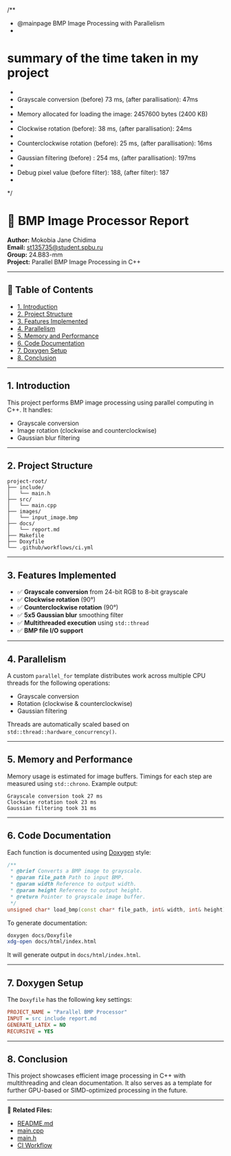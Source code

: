 /**
 * @mainpage BMP Image Processing with Parallelism
 *
 # summary of the time taken in my project
 *
 * Grayscale conversion (before) 73 ms, (after parallisation): 47ms
 *
 * Memory allocated for loading the image: 2457600 bytes (2400 KB)
 *
 * Clockwise rotation (before): 38 ms, (after parallisation): 24ms
 *
 * Counterclockwise rotation (before): 25 ms, (after parallisation): 16ms
 *
 * Gaussian filtering (before) : 254 ms, (after parallisation): 197ms
 *
 * Debug pixel value (before filter): 188, (after filter): 187
 *
 */
# 📘 BMP Image Processor Report

**Author:** Mokobia Jane Chidima  
**Email:** st135735@student.spbu.ru  
**Group:** 24.B83-mm  
**Project:** Parallel BMP Image Processing in C++

---

## 📑 Table of Contents

- [1. Introduction](#1-introduction)
- [2. Project Structure](#2-project-structure)
- [3. Features Implemented](#3-features-implemented)
- [4. Parallelism](#4-parallelism)
- [5. Memory and Performance](#5-memory-and-performance)
- [6. Code Documentation](#6-code-documentation)
- [7. Doxygen Setup](#7-doxygen-setup)
- [8. Conclusion](#8-conclusion)

---

## 1. Introduction

This project performs BMP image processing using parallel computing in C++. It handles:

- Grayscale conversion
- Image rotation (clockwise and counterclockwise)
- Gaussian blur filtering

---

## 2. Project Structure

```
project-root/
├── include/
│   └── main.h
├── src/
│   └── main.cpp
├── images/
│   └── input_image.bmp
├── docs/
│   └── report.md
├── Makefile
├── Doxyfile
└── .github/workflows/ci.yml
```

---

## 3. Features Implemented

- ✅ **Grayscale conversion** from 24-bit RGB to 8-bit grayscale
- ✅ **Clockwise rotation** (90°)
- ✅ **Counterclockwise rotation** (90°)
- ✅ **5x5 Gaussian blur** smoothing filter
- ✅ **Multithreaded execution** using `std::thread`
- ✅ **BMP file I/O support**

---

## 4. Parallelism

A custom `parallel_for` template distributes work across multiple CPU threads for the following operations:

- Grayscale conversion
- Rotation (clockwise & counterclockwise)
- Gaussian filtering

Threads are automatically scaled based on `std::thread::hardware_concurrency()`.

---

## 5. Memory and Performance

Memory usage is estimated for image buffers. Timings for each step are measured using `std::chrono`. Example output:

```text
Grayscale conversion took 27 ms
Clockwise rotation took 23 ms
Gaussian filtering took 31 ms
```

---

## 6. Code Documentation

Each function is documented using [Doxygen](https://www.doxygen.nl/manual/docblocks.html) style:

```cpp
/**
 * @brief Converts a BMP image to grayscale.
 * @param file_path Path to input BMP.
 * @param width Reference to output width.
 * @param height Reference to output height.
 * @return Pointer to grayscale image buffer.
 */
unsigned char* load_bmp(const char* file_path, int& width, int& height);
```

To generate documentation:

```bash
doxygen docs/Doxyfile
xdg-open docs/html/index.html
```

It will generate output in `docs/html/index.html`.

---

## 7. Doxygen Setup

The `Doxyfile` has the following key settings:

```ini
PROJECT_NAME = "Parallel BMP Processor"
INPUT = src include report.md
GENERATE_LATEX = NO
RECURSIVE = YES
```

---

## 8. Conclusion

This project showcases efficient image processing in C++ with multithreading and clean documentation. It also serves as a template for further GPU-based or SIMD-optimized processing in the future.

---

🔗 **Related Files:**

- [README.md](./README.md)
- [main.cpp](./src/main.cpp)
- [main.h](./include/main.h)
- [CI Workflow](./.github/workflows/ci.yml)
